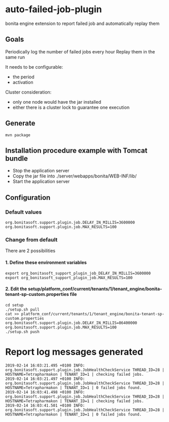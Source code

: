 # auto-failed-job-plugin

bonita engine extension to report failed job and automatically replay them

## Goals
Periodically log the number of failed jobs every hour
Replay them in the same run

It needs to be configurable:
* the period
* activation

Cluster consideration:
 - only one node would have the jar installed
 - either there is a cluster lock to guarantee one execution
 
## Generate

    mvn package

## Installation procedure example with Tomcat bundle

* Stop the application server
* Copy the jar file into ./server/webapps/bonita/WEB-INF/lib/
* Start the application server

## Configuration

### Default values
```
org.bonitasoft.support.plugin.job.DELAY_IN_MILLIS=3600000
org.bonitasoft.support.plugin.job.MAX_RESULTS=100
```

### Change from default

There are 2 possibilities

#### 1. Define these environment variables

    export org_bonitasoft_support_plugin_job_DELAY_IN_MILLIS=3600000
    export org_bonitasoft_support_plugin_job.MAX_RESULTS=100

#### 2. Edit the setup/platform_conf/current/tenants/1/tenant_engine/bonita-tenant-sp-custom.properties file
```
cd setup
./setup.sh pull
cat >> platform_conf/current/tenants/1/tenant_engine/bonita-tenant-sp-custom.properties
org.bonitasoft.support.plugin.job.DELAY_IN_MILLIS=86400000
org.bonitasoft.support.plugin.job.MAX_RESULTS=100
./setup.sh push
```

# Report log messages generated
```
2019-02-14 16:03:21.495 +0100 INFO: org.bonitasoft.support.plugin.job.JobHealthCheckService THREAD_ID=28 | HOSTNAME=Tetrapharmakon | TENANT_ID=1 | checking failed jobs.
2019-02-14 16:03:21.497 +0100 INFO: org.bonitasoft.support.plugin.job.JobHealthCheckService THREAD_ID=28 | HOSTNAME=Tetrapharmakon | TENANT_ID=1 | 0 failed jobs found.
2019-02-14 16:03:41.498 +0100 INFO: org.bonitasoft.support.plugin.job.JobHealthCheckService THREAD_ID=28 | HOSTNAME=Tetrapharmakon | TENANT_ID=1 | checking failed jobs.
2019-02-14 16:03:41.501 +0100 INFO: org.bonitasoft.support.plugin.job.JobHealthCheckService THREAD_ID=28 | HOSTNAME=Tetrapharmakon | TENANT_ID=1 | 0 failed jobs found.
```
